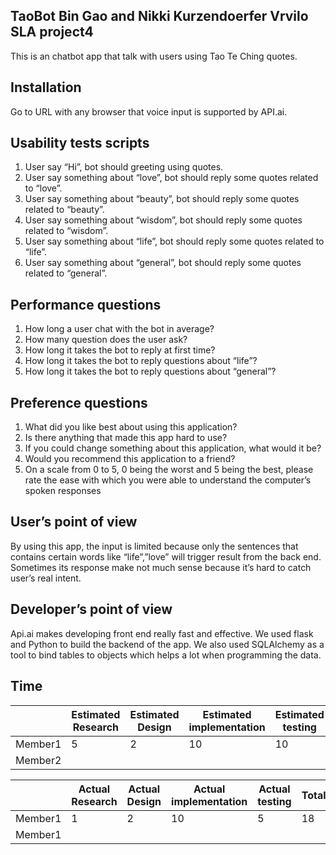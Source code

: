 ## TaoBot Bin Gao and Nikki Kurzendoerfer Vrvilo SLA project4

This is an chatbot app that talk with users using Tao Te Ching quotes.
## Installation
Go to URL with any browser that voice input is supported by API.ai.
## Usability tests scripts
1. User say “Hi”, bot should greeting using quotes.
2. User say something about “love”, bot should reply some quotes related to “love”.
3. User say something about “beauty”, bot should reply some quotes related to “beauty”.
4. User say something about “wisdom”, bot should reply some quotes related to “wisdom”.
5. User say something about “life”, bot should reply some quotes related to “life”.
6. User say something about “general”, bot should reply some quotes related to “general”.


## Performance questions
1. How long a user chat with the bot in average?
2. How many question does the user ask?
3. How long it takes the bot to reply at first time?
4. How long it takes the bot to reply questions about “life”?
5. How long it takes the bot to reply questions about “general”?

## Preference questions
1. What did you like best about using this application?
2. Is there anything that made this app hard to use?
3. If you could change something about this application, what would it be?
4. Would you recommend this application to a friend?
5. On a scale from 0 to 5, 0 being the worst and 5 being the best, please rate the ease with which you were able to understand the computer’s spoken responses

## User’s point of view
By using this app, the input is limited because only the sentences that contains certain words like “life”,”love” will trigger result from the back end.  Sometimes its response make not much sense because it’s hard to catch user’s real intent.

## Developer’s point of view
Api.ai makes developing front end really fast and effective. We used flask and Python to build the backend of the app. We also used SQLAlchemy as a tool to bind tables to objects which helps a lot when programming the data.
## Time
| 	 	| Estimated Research| Estimated Design |Estimated implementation |Estimated testing |
|-------|-------------------|------------------|-------------------------|------------------|
|Member1|	   5			|		2		   |			10			 |		10			|	  
|Member2|	   				|				   |						 |					|

| 	 	| Actual Research	| Actual Design    |Actual implementation	 |Actual testing 	| Total |
|-------|-------------------|------------------|-------------------------|------------------|-------|
|Member1|	   1			|		2		   |			10			 |		5			|   18	|
|Member1|	   				|				   |						 |					|		|
